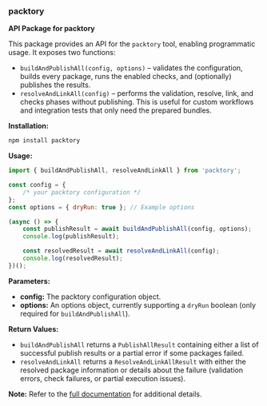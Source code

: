 ### packtory

**API Package for packtory**

This package provides an API for the `packtory` tool, enabling programmatic usage. It exposes two functions:

- `buildAndPublishAll(config, options)` – validates the configuration, builds every package, runs the enabled checks, and (optionally) publishes the results.
- `resolveAndLinkAll(config)` – performs the validation, resolve, link, and checks phases without publishing. This is useful for custom workflows and integration tests that only need the prepared bundles.

**Installation:**

```bash
npm install packtory
```

**Usage:**

```javascript
import { buildAndPublishAll, resolveAndLinkAll } from 'packtory';

const config = {
    /* your packtory configuration */
};
const options = { dryRun: true }; // Example options

(async () => {
    const publishResult = await buildAndPublishAll(config, options);
    console.log(publishResult);

    const resolvedResult = await resolveAndLinkAll(config);
    console.log(resolvedResult);
})();
```

**Parameters:**

- **config:** The packtory configuration object.
- **options:** An options object, currently supporting a `dryRun` boolean (only required for `buildAndPublishAll`).

**Return Values:**

- `buildAndPublishAll` returns a `PublishAllResult` containing either a list of successful publish results or a partial error if some packages failed.
- `resolveAndLinkAll` returns a `ResolveAndLinkAllResult` with either the resolved package information or details about the failure (validation errors, check failures, or partial execution issues).

**Note:** Refer to the [full documentation](https://github.com/enormora/packtory/blob/main/readme.md) for additional details.
